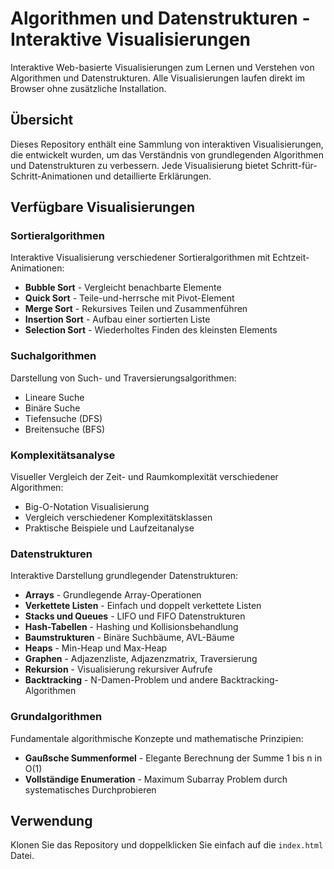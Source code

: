 # Algorithmen und Datenstrukturen - Interaktive Visualisierungen

Interaktive Web-basierte Visualisierungen zum Lernen und Verstehen von Algorithmen und Datenstrukturen. Alle Visualisierungen laufen direkt im Browser ohne zusätzliche Installation.

## Übersicht

Dieses Repository enthält eine Sammlung von interaktiven Visualisierungen, die entwickelt wurden, um das Verständnis von grundlegenden Algorithmen und Datenstrukturen zu verbessern. Jede Visualisierung bietet Schritt-für-Schritt-Animationen und detaillierte Erklärungen.

## Verfügbare Visualisierungen

### Sortieralgorithmen
Interaktive Visualisierung verschiedener Sortieralgorithmen mit Echtzeit-Animationen:
- **Bubble Sort** - Vergleicht benachbarte Elemente
- **Quick Sort** - Teile-und-herrsche mit Pivot-Element
- **Merge Sort** - Rekursives Teilen und Zusammenführen
- **Insertion Sort** - Aufbau einer sortierten Liste
- **Selection Sort** - Wiederholtes Finden des kleinsten Elements

### Suchalgorithmen
Darstellung von Such- und Traversierungsalgorithmen:
- Lineare Suche
- Binäre Suche
- Tiefensuche (DFS)
- Breitensuche (BFS)

### Komplexitätsanalyse
Visueller Vergleich der Zeit- und Raumkomplexität verschiedener Algorithmen:
- Big-O-Notation Visualisierung
- Vergleich verschiedener Komplexitätsklassen
- Praktische Beispiele und Laufzeitanalyse

### Datenstrukturen
Interaktive Darstellung grundlegender Datenstrukturen:
- **Arrays** - Grundlegende Array-Operationen
- **Verkettete Listen** - Einfach und doppelt verkettete Listen
- **Stacks und Queues** - LIFO und FIFO Datenstrukturen
- **Hash-Tabellen** - Hashing und Kollisionsbehandlung
- **Baumstrukturen** - Binäre Suchbäume, AVL-Bäume
- **Heaps** - Min-Heap und Max-Heap
- **Graphen** - Adjazenzliste, Adjazenzmatrix, Traversierung
- **Rekursion** - Visualisierung rekursiver Aufrufe
- **Backtracking** - N-Damen-Problem und andere Backtracking-Algorithmen

### Grundalgorithmen
Fundamentale algorithmische Konzepte und mathematische Prinzipien:
- **Gaußsche Summenformel** - Elegante Berechnung der Summe 1 bis n in O(1)
- **Vollständige Enumeration** - Maximum Subarray Problem durch systematisches Durchprobieren

## Verwendung

Klonen Sie das Repository und doppelklicken Sie einfach auf die `index.html` Datei.